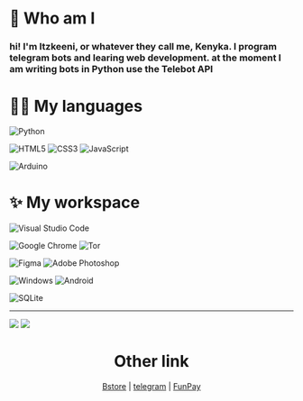 # 🤔 Who am I

<h3>hi! I'm Itzkeeni, or whatever they call me, Kenyka. I program telegram bots and learing web development. at the moment I am writing bots in Python use the Telebot API</h3>

# 👨‍💻 My languages

![Python](https://img.shields.io/badge/python-3670A0?style=for-the-badge&logo=python&logoColor=ffdd54)

 ![HTML5](https://img.shields.io/badge/html5-%23E34F26.svg?style=for-the-badge&logo=html5&logoColor=white) ![CSS3](https://img.shields.io/badge/css3-%231572B6.svg?style=for-the-badge&logo=css3&logoColor=white) ![JavaScript](https://img.shields.io/badge/javascript-%23323330.svg?style=for-the-badge&logo=javascript&logoColor=%23F7DF1E)

![Arduino](https://img.shields.io/badge/-Arduino-00979D?style=for-the-badge&logo=Arduino&logoColor=white)

# ✨ My workspace

![Visual Studio Code](https://img.shields.io/badge/Visual%20Studio%20Code-0078d7.svg?style=for-the-badge&logo=visual-studio-code&logoColor=white) 

![Google Chrome](https://img.shields.io/badge/Google%20Chrome-4285F4?style=for-the-badge&logo=GoogleChrome&logoColor=white) ![Tor](https://img.shields.io/badge/Tor-7D4698?style=for-the-badge&logo=Tor-Browser&logoColor=white)

![Figma](https://img.shields.io/badge/figma-%23F24E1E.svg?style=for-the-badge&logo=figma&logoColor=white) ![Adobe Photoshop](https://img.shields.io/badge/adobe%20photoshop-%2331A8FF.svg?style=for-the-badge&logo=adobe%20photoshop&logoColor=white) 

![Windows](https://img.shields.io/badge/Windows-0078D6?style=for-the-badge&logo=windows&logoColor=white) 	![Android](https://img.shields.io/badge/Android-3DDC84?style=for-the-badge&logo=android&logoColor=white) 

![SQLite](https://img.shields.io/badge/sqlite-%2307405e.svg?style=for-the-badge&logo=sqlite&logoColor=white)

<hr>

![](https://github-profile-summary-cards.vercel.app/api/cards/repos-per-language?username=keenigithub&theme=solarized_dark) ![](https://github-profile-summary-cards.vercel.app/api/cards/stats?username=keenigithub&theme=solarized_dark)

<h1 align="center">Other link</h1>

<div align="center">

[Bstore](https://t.me/thebelkin)
|
[telegram](https://t.me/kenyka)
|
[FunPay](https://t.me/kenyka)
</div>
